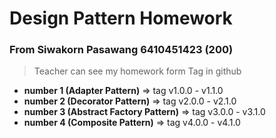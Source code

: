 # Design Pattern Homework
### From Siwakorn Pasawang 6410451423 (200)

> Teacher can see my homework form Tag in github

- **number 1 (Adapter Pattern)** => tag v1.0.0 - v1.1.0
- **number 2 (Decorator Pattern)** => tag v2.0.0 - v2.1.0
- **number 3 (Abstract Factory Pattern)** => tag v3.0.0 - v3.1.0
- **number 4 (Composite Pattern)** => tag v4.0.0 - v4.1.0